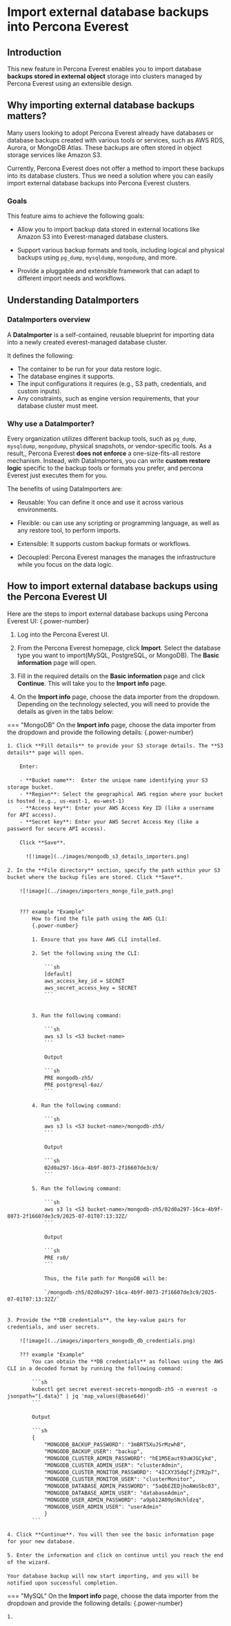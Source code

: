 # Import external database backups into Percona Everest

## Introduction

This new feature in Percona Everest enables you to import database **backups stored in external object** storage into clusters managed by Percona Everest using an extensible design.


## Why importing external database backups matters?

Many users looking to adopt Percona Everest already have databases or database backups created with various tools or services, such as AWS RDS, Aurora, or MongoDB Atlas. These backups are often stored in object storage services like Amazon S3. 

Currently, Percona Everest does not offer a method to import these backups into its database clusters. Thus we need a solution where you can easily import external database backups into Percona Everest clusters.

### Goals

This feature aims to achieve the following goals:

- Allow you to import backup data stored in external locations like Amazon S3 into Everest-managed database clusters.

- Support various backup formats and tools, including logical and physical backups using `pg_dump`, `mysqldump`, `mongodump`, and more.

- Provide a pluggable and extensible framework that can adapt to different import needs and workflows.


## Understanding DataImporters

### DataImporters overview

A **DataImporter** is a self-contained, reusable blueprint for importing data into a newly created everest-managed database cluster.

It defines the following:

- The container to be run for your data restore logic.
- The database engines it supports.
- The input configurations it requires (e.g., S3 path, credentials, and custom inputs).
- Any constraints, such as engine version requirements, that your database cluster must meet.

### Why use a DataImporter?

Every organization utilizes different backup tools, such as `pg_dump`, `mysqldump`, `mongodump`, physical snapshots, or vendor-specific tools. As a result,, Percona Everest **does not enforce** a one-size-fits-all restore mechanism. Instead, with DataImporters, you can write **custom restore logic** specific to the backup tools or formats you prefer, and percona Everest  just executes them for you.

The benefits of using DataImporters are:

- Reusable: You can define it once and use it across various environments.

- Flexible: ou can use any scripting or programming language, as well as any restore tool, to perform imports.

- Extensible: It supports custom backup formats or workflows.

- Decoupled: Percona Everest manages the manages the infrastructure while you focus on the data logic.


## How to import external database backups using the Percona Everest UI

Here are the steps to import external database backups using Percona Everest UI:
{.power-number}

1. Log into the Percona Everest UI.

2. From the Percona Everest homepage, click **Import**. Select the database type you want to import(MySQL, PostgreSQL, or MongoDB). The **Basic information** page will open.

3. Fill in the required details on the **Basic information** page and click **Continue**. This will take you to the **Import info** page.

3. On the **Import info** page, choose the data importer from the dropdown. Depending on the technology selected, you will need to provide the details as given in the tabs below:

=== "MongoDB"
    On the **Import info** page, choose the data importer from the dropdown and provide the following details:
    {.power-number}

    1. Click **Fill details** to provide your S3 storage details. The **S3 details** page will open. 
    
        Enter:

        - **Bucket name**:  Enter the unique name identifying your S3 storage bucket.
        - **Region**: Select the geographical AWS region where your bucket is hosted (e.g., us-east-1, eu-west-1)
        - **Access key**: Enter your AWS Access Key ID (like a username for API access).
        - **Secret key**: Enter your AWS Secret Access Key (like a password for secure API access).
        
        Click **Save**.

          ![!image](../images/mongodb_s3_details_importers.png)

    2. In the **File directory** section, specify the path within your S3 bucket where the backup files are stored. Click **Save**.

        ![!image](../images/importers_mongo_file_path.png)


        ??? example "Example"
            How to find the file path using the AWS CLI:
            {.power-number}

            1. Ensure that you have AWS CLI installed.

            2. Set the following using the CLI:

                ```sh
                [default]
                aws_access_key_id = SECRET
                aws_secret_access_key = SECRET
                ```

            
            3. Run the following command:
            
                ```sh
                aws s3 ls <S3 bucket-name>
                ```

                Output

                ```sh
                PRE mongodb-zh5/
                PRE postgresql-6az/
                ```

            4. Run the following command:

                ```sh
                aws s3 ls <S3 bucket-name>/mongodb-zh5/
                ```
                
                Output

                ```sh
                02d0a297-16ca-4b9f-8073-2f16607de3c9/
                ```

            5. Run the following command:

                ```sh
                aws s3 ls <S3 bucket-name>/mongodb-zh5/02d0a297-16ca-4b9f-8073-2f16607de3c9/2025-07-01T07:13:32Z/
                ```

                Output

                ```sh
                PRE rs0/
                ```

                Thus, the file path for MongoDB will be:

                `/mongodb-zh5/02d0a297-16ca-4b9f-8073-2f16607de3c9/2025-07-01T07:13:32Z/`


    3. Provide the **DB credentials**, the key-value pairs for credentials, and user secrets.

        ![!image](../images/importers_mongodb_db_credentials.png)

        ??? example "Example"
            You can obtain the **DB credentials** as follows using the AWS CLI in a decoded format by running the following command:

            ```sh
            kubectl get secret everest-secrets-mongodb-zh5 -n everest -o jsonpath="{.data}" | jq 'map_values(@base64d)'
            ```

            Output

            ```sh
            {
                "MONGODB_BACKUP_PASSWORD": "3mBRT5XuJSrMzwhB",
                "MONGODB_BACKUP_USER": "backup",
                "MONGODB_CLUSTER_ADMIN_PASSWORD": "hE1M5Eaut93uWJGCykd",
                "MONGODB_CLUSTER_ADMIN_USER": "clusterAdmin",
                "MONGODB_CLUSTER_MONITOR_PASSWORD": "4ICXY35dqCfjZYR2p7",
                "MONGODB_CLUSTER_MONITOR_USER": "clusterMonitor",
                "MONGODB_DATABASE_ADMIN_PASSWORD": "5aQbEZEDjhoAWoSbc03",
                "MONGODB_DATABASE_ADMIN_USER": "databaseAdmin",
                "MONGODB_USER_ADMIN_PASSWORD": "a9pb12A09pSNchldzq",
                "MONGODB_USER_ADMIN_USER": "userAdmin"
                }
            ```

    4. Click **Continue**. You will then see the basic information page for your new database.

    5. Enter the information and click on continue until you reach the end of the wizard.

    Your database backup will now start importing, and you will be notified upon successful completion.


=== "MySQL"
    On the **Import info** page, choose the data importer from the dropdown and provide the following details:
    {.power-number}

    1. 











